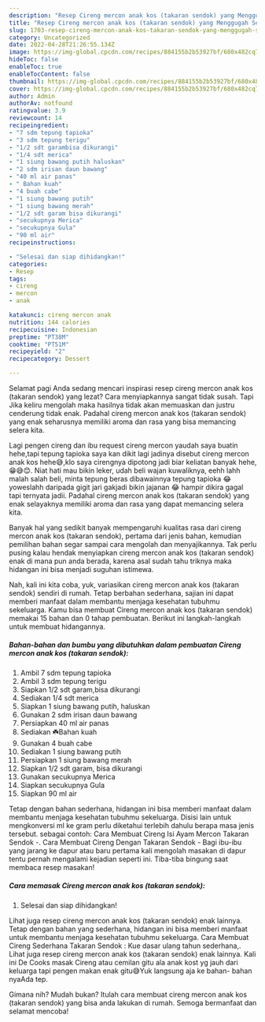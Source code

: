 ```yaml
---
description: "Resep Cireng mercon anak kos (takaran sendok) yang Menggugah Selera, Buat Buka Puasa Bisa Manjain Lidah"
title: "Resep Cireng mercon anak kos (takaran sendok) yang Menggugah Selera, Buat Buka Puasa Bisa Manjain Lidah"
slug: 1703-resep-cireng-mercon-anak-kos-takaran-sendok-yang-menggugah-selera-buat-buka-puasa-bisa-manjain-lidah
category: Uncategorized
date: 2022-04-28T21:26:55.134Z
image: https://img-global.cpcdn.com/recipes/884155b2b53927bf/680x482cq70/cireng-mercon-anak-kos-takaran-sendok-foto-resep-utama.jpg
hideToc: false
enableToc: true
enableTocContent: false
thumbnail: https://img-global.cpcdn.com/recipes/884155b2b53927bf/680x482cq70/cireng-mercon-anak-kos-takaran-sendok-foto-resep-utama.jpg
cover: https://img-global.cpcdn.com/recipes/884155b2b53927bf/680x482cq70/cireng-mercon-anak-kos-takaran-sendok-foto-resep-utama.jpg
author: Admin
authorAv: notfound
ratingvalue: 3.9
reviewcount: 14
recipeingredient:
- "7 sdm tepung tapioka"
- "3 sdm tepung terigu"
- "1/2 sdt garambisa dikurangi"
- "1/4 sdt merica"
- "1 siung bawang putih haluskan"
- "2 sdm irisan daun bawang"
- "40 ml air panas"
- " Bahan kuah"
- "4 buah cabe"
- "1 siung bawang putih"
- "1 siung bawang merah"
- "1/2 sdt garam bisa dikurangi"
- "secukupnya Merica"
- "secukupnya Gula"
- "90 ml air"
recipeinstructions:

- "Selesai dan siap dihidangkan!"
categories:
- Resep
tags:
- cireng
- mercon
- anak

katakunci: cireng mercon anak 
nutrition: 144 calories
recipecuisine: Indonesian
preptime: "PT38M"
cooktime: "PT51M"
recipeyield: "2"
recipecategory: Dessert

---
```



Selamat pagi Anda sedang mencari inspirasi resep cireng mercon anak kos (takaran sendok) yang lezat? Cara menyiapkannya sangat tidak susah. Tapi Jika keliru mengolah maka hasilnya tidak akan memuaskan dan justru cenderung tidak enak. Padahal cireng mercon anak kos (takaran sendok) yang enak seharusnya memiliki aroma dan rasa yang bisa memancing selera kita.


Lagi pengen cireng dan ibu request cireng mercon yaudah saya buatin hehe,tapi tepung tapioka saya kan dikit lagi jadinya disebut cireng mercon anak kos hehe😅,klo saya cirengnya dipotong jadi biar keliatan banyak hehe,😁😅😊. Niat hati mau bikin leker, udah beli wajan kuwaliknya, eehh lahh malah salah beli, minta tepung beras dibawainnya tepung tapioka 😂 yoweslahh daripada gigit jari gakjadi bikin jajanan 😂 hampir dikira gagal tapi ternyata jadii. Padahal cireng mercon anak kos (takaran sendok) yang enak selayaknya memiliki aroma dan rasa yang dapat memancing selera kita.

Banyak hal yang sedikit banyak mempengaruhi kualitas rasa dari cireng mercon anak kos (takaran sendok), pertama dari jenis bahan, kemudian pemilihan bahan segar sampai cara mengolah dan menyajikannya. Tak perlu pusing kalau hendak menyiapkan cireng mercon anak kos (takaran sendok) enak di mana pun anda berada, karena asal sudah tahu triknya maka hidangan ini bisa menjadi suguhan istimewa.


Nah, kali ini kita coba, yuk, variasikan cireng mercon anak kos (takaran sendok) sendiri di rumah. Tetap berbahan sederhana, sajian ini dapat memberi manfaat dalam membantu menjaga kesehatan tubuhmu sekeluarga. Kamu bisa membuat Cireng mercon anak kos (takaran sendok) memakai 15 bahan dan 0 tahap pembuatan. Berikut ini langkah-langkah untuk membuat hidangannya.

<!--inarticleads1-->

##### Bahan-bahan dan bumbu yang dibutuhkan dalam pembuatan Cireng mercon anak kos (takaran sendok):

1. Ambil 7 sdm tepung tapioka
1. Ambil 3 sdm tepung terigu
1. Siapkan 1/2 sdt garam,bisa dikurangi
1. Sediakan 1/4 sdt merica
1. Siapkan 1 siung bawang putih, haluskan
1. Gunakan 2 sdm irisan daun bawang
1. Persiapkan 40 ml air panas
1. Sediakan  ☘️Bahan kuah
1. Gunakan 4 buah cabe
1. Sediakan 1 siung bawang putih
1. Persiapkan 1 siung bawang merah
1. Siapkan 1/2 sdt garam, bisa dikurangi
1. Gunakan secukupnya Merica
1. Siapkan secukupnya Gula
1. Siapkan 90 ml air


Tetap dengan bahan sederhana, hidangan ini bisa memberi manfaat dalam membantu menjaga kesehatan tubuhmu sekeluarga. Disisi lain untuk mengkonversi ml ke gram perlu diketahui terlebih dahulu berapa masa jenis tersebut. sebagai contoh: Cara Membuat Cireng Isi Ayam Mercon Takaran Sendok -. Cara Membuat Cireng Dengan Takaran Sendok - Bagi ibu-ibu yang jarang ke dapur atau baru pertama kali mengolah masakan di dapur tentu pernah mengalami kejadian seperti ini. Tiba-tiba bingung saat membaca resep masakan! 

<!--inarticleads2-->

##### Cara memasak Cireng mercon anak kos (takaran sendok):


1. Selesai dan siap dihidangkan!

Lihat juga resep cireng mercon anak kos (takaran sendok) enak lainnya. Tetap dengan bahan yang sederhana, hidangan ini bisa memberi manfaat untuk membantu menjaga kesehatan tubuhmu sekeluarga. Cara Membuat Cireng Sederhana Takaran Sendok : Kue dasar ulang tahun sederhana,. Lihat juga resep cireng mercon anak kos (takaran sendok) enak lainnya. Kali ini De Cooks masak Cireng atau cemilan gitu ala anak kost yg jauh dari keluarga tapi pengen makan enak gitu😅Yuk langsung aja ke bahan- bahan nyaAda tep. 

Gimana nih? Mudah bukan? Itulah cara membuat cireng mercon anak kos (takaran sendok) yang bisa anda lakukan di rumah. Semoga bermanfaat dan selamat mencoba!
